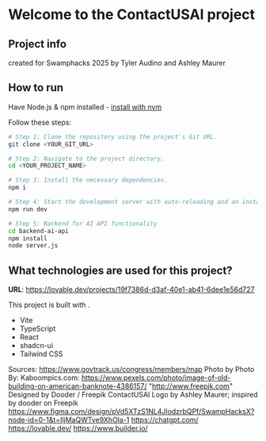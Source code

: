 # Welcome to the ContactUSAI project

## Project info
created for Swamphacks 2025 by Tyler Audino and Ashley Maurer

## How to run
Have Node.js & npm installed - [install with nvm](https://github.com/nvm-sh/nvm#installing-and-updating)

Follow these steps:

```sh
# Step 1: Clone the repository using the project's Git URL.
git clone <YOUR_GIT_URL>

# Step 2: Navigate to the project directory.
cd <YOUR_PROJECT_NAME>

# Step 3: Install the necessary dependencies.
npm i

# Step 4: Start the development server with auto-reloading and an instant preview.
npm run dev

# Step 5: Backend for AI API functionality
cd backend-ai-api
npm install
node server.js
```

## What technologies are used for this project?

**URL**: https://lovable.dev/projects/19f7386d-d3af-40e1-ab41-6dee1e56d727

This project is built with .

- Vite
- TypeScript
- React
- shadcn-ui
- Tailwind CSS

Sources:
https://www.govtrack.us/congress/members/map
Photo by Photo By: Kaboompics.com: https://www.pexels.com/photo/image-of-old-building-on-american-banknote-4386157/
"http://www.freepik.com" Designed by Dooder / Freepik
ContactUSAI Logo by Ashley Maurer; inspired by dooder on Freepik
https://www.figma.com/design/pVd5XTzS1NL4JlodzrbQPf/SwampHacksX?node-id=0-1&t=IljMaQWTve9XhOla-1
https://chatgpt.com/
https://lovable.dev/
https://www.builder.io/

